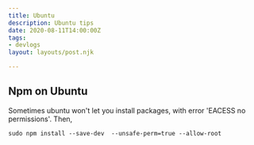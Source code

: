 ```yaml
---
title: Ubuntu
description: Ubuntu tips
date: 2020-08-11T14:00:00Z
tags:
- devlogs
layout: layouts/post.njk

---
```

## Npm on Ubuntu

Sometimes ubuntu won't let you install packages, with error 'EACESS no permissions'. Then,

    sudo npm install --save-dev  --unsafe-perm=true --allow-root